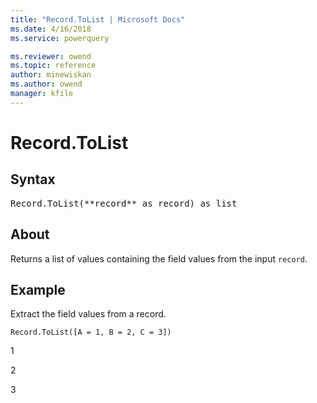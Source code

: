 ```yaml
---
title: "Record.ToList | Microsoft Docs"
ms.date: 4/16/2018
ms.service: powerquery

ms.reviewer: owend
ms.topic: reference
author: minewiskan
ms.author: owend
manager: kfile
---
```

# Record.ToList

## Syntax

<pre>
Record.ToList(**record** as record) as list
</pre>

## About
Returns a list of values containing the field values from the input `record`.

## Example 
Extract the field values from a record.

```powerquery-m
Record.ToList([A = 1, B = 2, C = 3])
```


1

2

3

